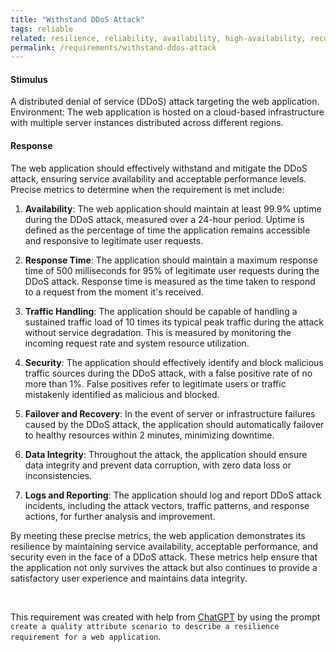 ```yaml
---
title: "Withstand DDoS Attack"
tags: reliable
related: resilience, reliability, availability, high-availability, recoverability, intrusion-detection, resistance
permalink: /requirements/withstand-ddos-attack
---
```


<div class="quality-requirement" markdown="1">

#### Stimulus

A distributed denial of service (DDoS) attack targeting the web application.
Environment: The web application is hosted on a cloud-based infrastructure with multiple server instances distributed across different regions.
#### Response

The web application should effectively withstand and mitigate the DDoS attack, ensuring service availability and acceptable performance levels. Precise metrics to determine when the requirement is met include:


1. **Availability**: The web application should maintain at least 99.9% uptime during the DDoS attack, measured over a 24-hour period. Uptime is defined as the percentage of time the application remains accessible and responsive to legitimate user requests.

2. **Response Time**: The application should maintain a maximum response time of 500 milliseconds for 95% of legitimate user requests during the DDoS attack. Response time is measured as the time taken to respond to a request from the moment it's received.

3. **Traffic Handling**: The application should be capable of handling a sustained traffic load of 10 times its typical peak traffic during the attack without service degradation. This is measured by monitoring the incoming request rate and system resource utilization.

4. **Security**: The application should effectively identify and block malicious traffic sources during the DDoS attack, with a false positive rate of no more than 1%. False positives refer to legitimate users or traffic mistakenly identified as malicious and blocked.

5. **Failover and Recovery**: In the event of server or infrastructure failures caused by the DDoS attack, the application should automatically failover to healthy resources within 2 minutes, minimizing downtime.

6. **Data Integrity**: Throughout the attack, the application should ensure data integrity and prevent data corruption, with zero data loss or inconsistencies.

7. **Logs and Reporting**: The application should log and report DDoS attack incidents, including the attack vectors, traffic patterns, and response actions, for further analysis and improvement.

By meeting these precise metrics, the web application demonstrates its resilience by maintaining service availability, acceptable performance, and security even in the face of a DDoS attack. These metrics help ensure that the application not only survives the attack but also continues to provide a satisfactory user experience and maintains data integrity.
</div><br>

This requirement was created with help from [ChatGPT](https://chat.openai.com) by using the prompt `create a quality attribute scenario to describe a resilience requirement for a web application`.



